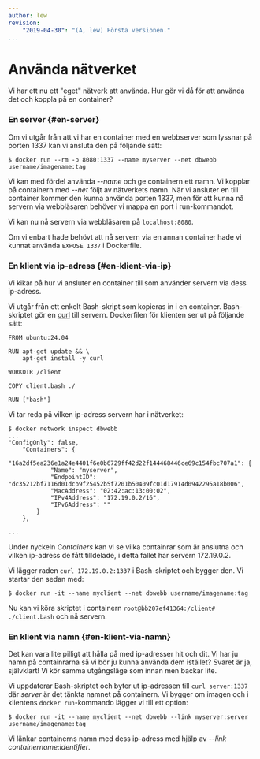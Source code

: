 ```yaml
---
author: lew
revision:
    "2019-04-30": "(A, lew) Första versionen."
...
```

Använda nätverket
=======================

Vi har ett nu ett "eget" nätverk att använda. Hur gör vi då för att använda det och koppla på en container?



### En server {#en-server}

Om vi utgår från att vi har en container med en webbserver som lyssnar på porten 1337 kan vi ansluta den på följande sätt:

```
$ docker run --rm -p 8080:1337 --name myserver --net dbwebb username/imagename:tag
```

Vi kan med fördel använda *--name* och ge containern ett namn. Vi kopplar på containern med *--net* följt av nätverkets namn. När vi ansluter en till container kommer den kunna använda porten 1337, men för att kunna nå servern via webbläsaren behöver vi mappa en port i run-kommandot.

Vi kan nu nå servern via webbläsaren på `localhost:8080`.

Om vi enbart hade behövt att nå servern via en annan container hade vi kunnat använda `EXPOSE 1337` i Dockerfile.



### En klient via ip-adress {#en-klient-via-ip}

Vi kikar på hur vi ansluter en container till som använder servern via dess ip-adress.

Vi utgår från ett enkelt Bash-skript som kopieras in i en container. Bash-skriptet gör en [curl](https://curl.haxx.se/) till servern. Dockerfilen för klienten ser ut på följande sätt:

```
FROM ubuntu:24.04

RUN apt-get update && \
    apt-get install -y curl

WORKDIR /client

COPY client.bash ./

RUN ["bash"]
```

Vi tar reda på vilken ip-adress servern har i nätverket:

```
$ docker network inspect dbwebb
...
"ConfigOnly": false,
    "Containers": {
        "16a2df5ea236e1a24e4401f6e0b6729ff42d22f144468446ce69c154fbc707a1": {
            "Name": "myserver",
            "EndpointID": "dc35212bf7116d01dcb9f25452b5f7201b50409fc01d17914d0942295a18b006",
            "MacAddress": "02:42:ac:13:00:02",
            "IPv4Address": "172.19.0.2/16",
            "IPv6Address": ""
        }
    },

...
```

Under nyckeln *Containers* kan vi se vilka containrar som är anslutna och vilken ip-adress de fått tilldelade, i detta fallet har servern 172.19.0.2.

Vi lägger raden `curl 172.19.0.2:1337` i Bash-skriptet och bygger den. Vi startar den sedan med:

```
$ docker run -it --name myclient --net dbwebb username/imagename:tag
```

Nu kan vi köra skriptet i containern `root@bb207ef41364:/client# ./client.bash` och nå servern.



### En klient via namn {#en-klient-via-namn}

Det kan vara lite pilligt att hålla på med ip-adresser hit och dit. Vi har ju namn på containrarna så vi bör ju kunna använda dem istället? Svaret är ja, självklart! Vi kör samma utgångsläge som innan men backar lite.

Vi uppdaterar Bash-skriptet och byter ut ip-adressen till `curl server:1337` där *server* är det tänkta namnet på containern. Vi bygger om imagen och i klientens `docker run`-kommando lägger vi till ett option:

```
$ docker run -it --name myclient --net dbwebb --link myserver:server username/imagename:tag
```

Vi länkar containerns namn med dess ip-adress med hjälp av *--link containername:identifier*.
